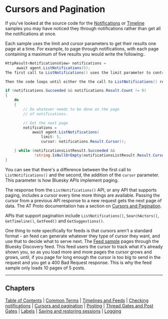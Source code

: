 # Cursors and Pagination
If you've looked at the source code for the [Notifications](https://github.com/blowdart/idunno.Bluesky/tree/main/samples/Samples.Notifications) or [Timeline](https://github.com/blowdart/idunno.Bluesky/tree/main/samples/Samples.Timeline) samples you may have noticed they through notifications rather than get all the notifications at once.

Each sample uses the limit and cursor parameters to get their results one page at a time. For example, to page through notifications, with each page containing a maximum of five results you would write the following:.

```c#
HttpResult<NotificationsView> notifications = 
     await agent.ListNotifications(5);
The first call to ListNotifications() uses the limit parameter to control how many notifications are returned from the API.

Then the code loops until either the the call to ListNotifications() returns an empty cursor, or it fails.

if (notifications.Succeeded && notifications.Result.Count != 0)
{
    do
    {
        // Do whatever needs to be done on the page
        // of notifications.

        // Get the next page
        notifications = 
            await agent.ListNotifications(
                limit: 5, 
                cursor: notifications.Result.Cursor));

    } while (notificationsListResult.Succeeded &&
             !string.IsNullOrEmpty(notificationsListResult.Result.Cursor))
}
```

You can see that there's a difference between the first call to `ListNotifications()` and the second, the addition of the `cursor` parameter. This parameter is how Bluesky APIs implement paging.

The response from the `ListNotifications()` API, or any API that supports paging, includes a cursor every time more things are available. Passing the cursor from a previous API response to a new request gets the next page of data. The AT Proto documentation has a section on [Cursors and Pagination](https://atproto.com/specs/xrpc).

APIs that support pagination include `ListNotifications()`, `SearchActors()`, `GetTimeline()`, `GetFeed()` and `GetSuggestions()`.

One thing to note specifically for feeds is that cursors aren't a standard format - an feed can generate whatever they type of cursor they want, and use that to decide what to serve next. The [Feed sample](https://github.com/blowdart/idunno.Bluesky/tree/main/samples/Samples.Feed) pages through the Bluesky Discovery feed. This feed users the cursor to track what it's already shown you, so as you load more and more pages the cursor grows and grows, until, if you page for long enough the cursor is too big to send in the request and you get a 400 Bad Request response. This is why the feed sample only loads 10 pages of 5 posts.

---

## Chapters

[Table of Contents](contents.md) | [Common Terms](commonTerms.md) | [Timelines and Feeds](timeline.md) | [Checking notifications](notifications.md#checkingNotifications) | [Cursors and pagination](cursorsAndPagination.md) | [Posting](posting.md#posting) | [Thread Gates and Post Gates](threadGatesAndPostGates.md) | [Labels](labels.md) | [Saving and restoring sessions](savingAndRestoringAuthentication.md) | [Logging](logging.md)
